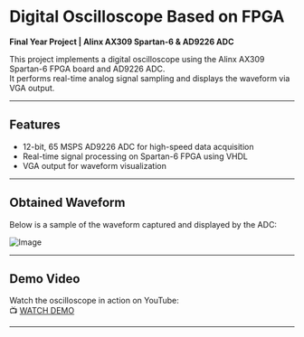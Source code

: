 # Digital Oscilloscope Based on FPGA  
**Final Year Project | Alinx AX309 Spartan-6 & AD9226 ADC**

This project implements a digital oscilloscope using the Alinx AX309 Spartan-6 FPGA board and AD9226 ADC.  
It performs real-time analog signal sampling and displays the waveform via VGA output.

---

## Features  
- 12-bit, 65 MSPS AD9226 ADC for high-speed data acquisition  
- Real-time signal processing on Spartan-6 FPGA using VHDL  
- VGA output for waveform visualization  

---

## Obtained Waveform

Below is a sample of the waveform captured and displayed by the ADC:

![Image](https://github.com/user-attachments/assets/2715b21e-2928-4406-a5b7-bb14b34c3a6c)

---

## Demo Video  
Watch the oscilloscope in action on YouTube:   
📺 [WATCH DEMO](https://www.youtube.com/watch?v=9k-vpKA3Uqw)


---








